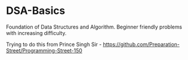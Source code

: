 # DSA-Basics
Foundation of Data Structures and Algorithm. Beginner friendly problems with increasing difficulty.

Trying to do this from Prince Singh Sir - https://github.com/Preparation-Street/Programming-Street-150
